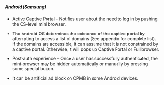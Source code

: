 ##### Android (Samsung)

 * Active Captive Portal - Notifies user about the need to log in by pushing the OS-level mini browser.

 * The Android OS determines the existence of the captive portal by attempting to access a list of domains (See appendix for complete list). If the domains are accessible, it can assume that it is not constrained by a captive portal. Otherwise, it will pops up Captive Portal or Full browser.

 * Post-auth experience – Once a user has successfully authenticated, the mini-browser may be hidden automatically or manually by pressing some special button.

 * It can be artificial ad block on CPMB in some Android devices.